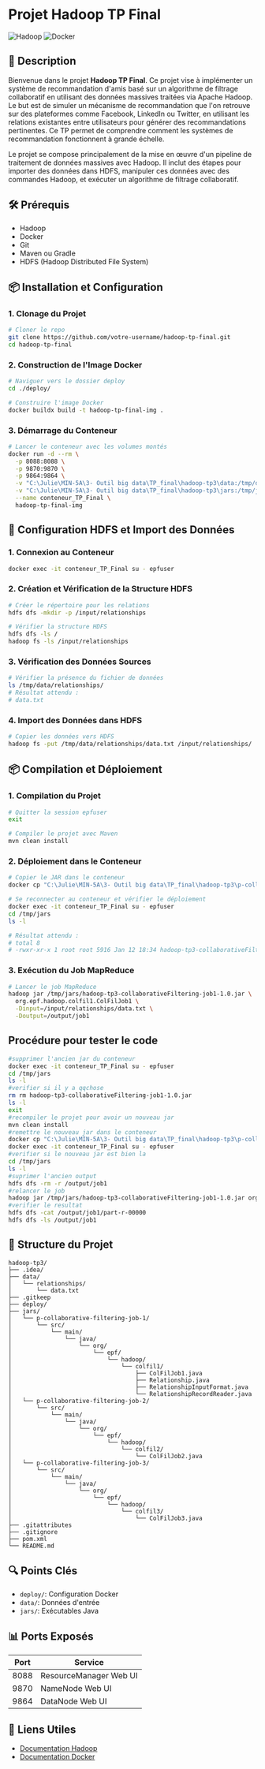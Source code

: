 # Projet Hadoop TP Final

![Hadoop](https://img.shields.io/badge/Hadoop-3.3.6-blue)
![Docker](https://img.shields.io/badge/Docker-latest-brightgreen)

## 🎯 Description

Bienvenue dans le projet **Hadoop TP Final**. Ce projet vise à implémenter un système de recommandation d'amis basé sur un algorithme de filtrage collaboratif en utilisant des données massives traitées via Apache Hadoop. Le but est de simuler un mécanisme de recommandation que l'on retrouve sur des plateformes comme Facebook, LinkedIn ou Twitter, en utilisant les relations existantes entre utilisateurs pour générer des recommandations pertinentes. Ce TP permet de comprendre comment les systèmes de recommandation fonctionnent à grande échelle.

Le projet se compose principalement de la mise en œuvre d'un pipeline de traitement de données massives avec Hadoop. Il inclut des étapes pour importer des données dans HDFS, manipuler ces données avec des commandes Hadoop, et exécuter un algorithme de filtrage collaboratif.

## 🛠️ Prérequis

- Hadoop
- Docker
- Git
- Maven ou Gradle
- HDFS (Hadoop Distributed File System)


## 📦 Installation et Configuration

### 1. Clonage du Projet
```bash
# Cloner le repo
git clone https://github.com/votre-username/hadoop-tp-final.git
cd hadoop-tp-final
```

### 2. Construction de l'Image Docker
```bash
# Naviguer vers le dossier deploy
cd ./deploy/

# Construire l'image Docker
docker buildx build -t hadoop-tp-final-img .
```

### 3. Démarrage du Conteneur
```bash
# Lancer le conteneur avec les volumes montés
docker run -d --rm \
  -p 8088:8088 \
  -p 9870:9870 \
  -p 9864:9864 \
  -v "C:\Julie\MIN-5A\3- Outil big data\TP_final\hadoop-tp3\data:/tmp/data" \
  -v "C:\Julie\MIN-5A\3- Outil big data\TP_final\hadoop-tp3\jars:/tmp/jars" \
  --name conteneur_TP_Final \
  hadoop-tp-final-img
```

## 🔄 Configuration HDFS et Import des Données

### 1. Connexion au Conteneur
```bash
docker exec -it conteneur_TP_Final su - epfuser
```

### 2. Création et Vérification de la Structure HDFS
```bash
# Créer le répertoire pour les relations
hdfs dfs -mkdir -p /input/relationships

# Vérifier la structure HDFS
hdfs dfs -ls /
hadoop fs -ls /input/relationships
```

### 3. Vérification des Données Sources
```bash
# Vérifier la présence du fichier de données
ls /tmp/data/relationships/
# Résultat attendu :
# data.txt
```

### 4. Import des Données dans HDFS
```bash
# Copier les données vers HDFS
hadoop fs -put /tmp/data/relationships/data.txt /input/relationships/
```

## 📦 Compilation et Déploiement

### 1. Compilation du Projet
```bash
# Quitter la session epfuser
exit

# Compiler le projet avec Maven
mvn clean install
```

### 2. Déploiement dans le Conteneur
```bash
# Copier le JAR dans le conteneur
docker cp "C:\Julie\MIN-5A\3- Outil big data\TP_final\hadoop-tp3\p-collaborative-filtering-job-1\target\hadoop-tp3-collaborativeFiltering-job1-1.0.jar" conteneur_TP_Final:/tmp/jars/

# Se reconnecter au conteneur et vérifier le déploiement
docker exec -it conteneur_TP_Final su - epfuser
cd /tmp/jars
ls -l

# Résultat attendu :
# total 8
# -rwxr-xr-x 1 root root 5916 Jan 12 18:34 hadoop-tp3-collaborativeFiltering-job1-1.0.jar
```

### 3. Exécution du Job MapReduce
```bash
# Lancer le job MapReduce
hadoop jar /tmp/jars/hadoop-tp3-collaborativeFiltering-job1-1.0.jar \
  org.epf.hadoop.colfil1.ColFilJob1 \
  -Dinput=/input/relationships/data.txt \
  -Doutput=/output/job1
```
## Procédure pour tester le code
```bash
#supprimer l'ancien jar du conteneur
docker exec -it conteneur_TP_Final su - epfuser
cd /tmp/jars
ls -l
#verifier si il y a qqchose
rm rm hadoop-tp3-collaborativeFiltering-job1-1.0.jar
ls -l
exit
#recompiler le projet pour avoir un nouveau jar
mvn clean install
#remettre le nouveau jar dans le conteneur
docker cp "C:\Julie\MIN-5A\3- Outil big data\TP_final\hadoop-tp3\p-collaborative-filtering-job-1\target\hadoop-tp3-collaborativeFiltering-job1-1.0.jar" conteneur_TP_Final:/tmp/jars/
docker exec -it conteneur_TP_Final su - epfuser
#verifier si le nouveau jar est bien la
cd /tmp/jars
ls -l
#suprimer l'ancien output
hdfs dfs -rm -r /output/job1
#relancer le job
hadoop jar /tmp/jars/hadoop-tp3-collaborativeFiltering-job1-1.0.jar org.epf.hadoop.colfil1.ColFilJob1 /input/relationships/data.txt /output/job1
#verifier le resultat
hdfs dfs -cat /output/job1/part-r-00000
hdfs dfs -ls /output/job1
```

## 📁 Structure du Projet

```
hadoop-tp3/
├── .idea/
├── data/
│   └── relationships/
│       └── data.txt
├── .gitkeep
├── deploy/
├── jars/
│   └── p-collaborative-filtering-job-1/
│       └── src/
│           └── main/
│               └── java/
│                   └── org/
│                       └── epf/
│                           └── hadoop/
│                               └── colfil1/
│                                   ├── ColFilJob1.java
│                                   ├── Relationship.java
│                                   ├── RelationshipInputFormat.java
│                                   └── RelationshipRecordReader.java
│   └── p-collaborative-filtering-job-2/
│       └── src/
│           └── main/
│               └── java/
│                   └── org/
│                       └── epf/
│                           └── hadoop/
│                               └── colfil2/
│                                   └── ColFilJob2.java
│   └── p-collaborative-filtering-job-3/
│       └── src/
│           └── main/
│               └── java/
│                   └── org/
│                       └── epf/
│                           └── hadoop/
│                               └── colfil3/
│                                   └── ColFilJob3.java
├── .gitattributes
├── .gitignore
├── pom.xml
└── README.md

```

## 🔍 Points Clés

- `deploy/`: Configuration Docker
- `data/`: Données d'entrée
- `jars/`: Exécutables Java

## 📊 Ports Exposés

| Port  | Service                   |
|-------|---------------------------|
| 8088  | ResourceManager Web UI     |
| 9870  | NameNode Web UI            |
| 9864  | DataNode Web UI            |

## 🔗 Liens Utiles

- [Documentation Hadoop](https://hadoop.apache.org/docs/current/)
- [Documentation Docker](https://docs.docker.com/)